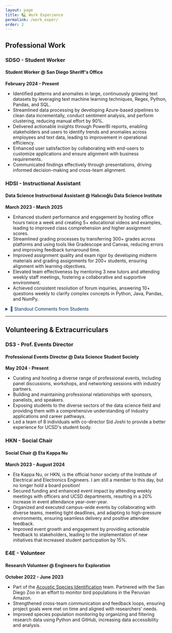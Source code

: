 ```yaml
---
layout: page
title: 🖳 Work Experience
permalink: /work_exper/
order: 2
---
```


## Professional Work

### SDSO - Student Worker
#### Student Worker @ San Diego Sheriff's Office  
**February 2024 - Present**  
- Identified patterns and anomalies in large, continuously growing text datasets by leveraging text machine learning techniques, Regex, Python, Pandas, and SQL.
- Streamlined data processing by developing Azure-based pipelines to clean data incrementally, conduct sentiment analysis, and perform clustering, reducing manual effort by 90%.
- Delivered actionable insights through PowerBI reports, enabling stakeholders and users to identify trends and anomalies across employees and text data, leading to improvement in operational efficiency.
- Enhanced user satisfaction by collaborating with end-users to customize applications and ensure alignment with business requirements.
- Communicated findings effectively through presentations, driving informed decision-making and cross-team alignment.

### HDSI - Instructional Assistant
#### Data Science Instructional Assistant @ Halıcıoğlu Data Science Institute  
**March 2023 - March 2025**  
- Enhanced student performance and engagement by hosting office hours twice a week and creating 5+ educational videos and examples, leading to improved class comprehension and higher assignment scores.
- Streamlined grading processes by transferring 300+ grades across platforms and using tools like Gradescope and Canvas, reducing errors and improving feedback turnaround time.
- Improved assignment quality and exam rigor by developing midterm materials and grading assignments for 200+ students, ensuring alignment with learning objectives.
- Elevated team effectiveness by mentoring 3 new tutors and attending weekly staff meetings, fostering a collaborative and supportive environment.
- Achieved consistent resolution of forum inquiries, answering 10+ questions weekly to clarify complex concepts in Python, Java, Pandas, and NumPy.

<details>
  <summary style="color: #003366;">💬 Standout Comments from Students</summary>

<div style="color: #003366;" markdown="1">
  - *"SO friendly and kind and warm and encouraging- this particularly was so important in a rigorous class like DSC 40A where students (like myself) began to feel unsure/scared and fall behind. Zoe's genuine care about the students and passion for teaching was such a standout of this quarter. Not only was she very knowledgeable and explain things in a clear way, but she also gave constant encouragement and went above and beyond in reaching out to students and getting to know them and their academic needs on an individual level."*   (DSC40A, Spring 2024)
  - *"THE ABSOLUTE GOAT. Zoe is hands down the best tutor of any of the DSC20 staff. A lot of tutors have to refer back to the answer key to solve problems, Zoe helps you brainstorm and work through them and doesn't need the answer key because she knows the material so well and is incredibly smart. She is also the nicest person ever and someone I felt very comfortable getting help from, she never made me feel stupid and created such a welcoming environment."* (DSC20, Winter 2024)
  - *"Zoe is so caring and intelligent! Her biweekly office hours were the ones I made sure to attend regularly since she has been the sole tutor who will actually walk me through my errors during the debugging process in a manner that allows me to grasp from my mistakes the difficult concepts covered in class. Her support is a vital part of any success I’ve had thus far, so I’m very grateful!"* (DSC 30, Fall 2023)

📂 **Full Reviews & Reports:**  

*Note:* To protect student anonymity if there were not enough evaluations for the class I was unable to see feedback.

- [📄 DSC 40A Fall 2024 Feedback](assets/files/DSC40A_FA24.pdf){:target="_blank"}
- [📄 DSC 40A Spring 2024 Feedback](assets/files/DSC40A_SP24.pdf){:target="_blank"}
- [📄 DSC 40A Spring 2024 Feedback 2](assets/files/DSC40A_SP24_2.pdf){:target="_blank"}
- [📄 DSC 20 Winter 2024 Feedback](assets/files/DSC20_WI24.pdf){:target="_blank"}
- [📄 DSC 20 Winter 2024 Feedback 2](assets/files/DSC20_WI24_2.pdf){:target="_blank"}
- [📄 DSC 30 Fall 2023 Feedback](assets/files/DSC30_FA23.pdf){:target="_blank"}
- [📄 DSC 10 Spring 2023 Feedback](assets/files/DSC10_SP23.pdf){:target="_blank"}

</div>
</details>

<p></p>

---

## Volunteering & Extracurriculars

### DS3 - Prof. Events Director
#### Professional Events Director @ Data Science Student Society  
**May 2024 - Present**  
- Curating and hosting a diverse range of professional events, including panel discussions, workshops, and networking sessions with industry partners.
- Building and maintaining professional relationships with sponsors, panelists, and speakers.
- Exposing students to the diverse sectors of the data science field and providing them with a comprehensive understanding of industry applications and career pathways.
- Led a team of 8 individuals with co-director Sid Joshi to provide a better experience for UCSD's student body.

### HKN - Social Chair
#### Social Chair @ Eta Kappa Nu  
**March 2023 - August 2024**  
- Eta Kappa Nu, or HKN, is the official honor society of the Institute of Electrical and Electronics Engineers. I am still a member to this day, but no longer hold a board position!
- Secured funding and enhanced event impact by attending weekly meetings with officers and UCSD departments, resulting in a 20% increase in event attendance year-over-year.
- Organized and executed campus-wide events by collaborating with diverse teams, meeting tight deadlines, and adapting to high-pressure environments, ensuring seamless delivery and positive attendee feedback.
- Improved event growth and engagement by providing actionable feedback to stakeholders, leading to the implementation of new initiatives that increased student participation by 15%.

### E4E - Volunteer
#### Research Volunteer @ Engineers for Exploration  
**October 2022 - June 2023**  
- Part of the [Acoustic Species Identification](https://e4e.ucsd.edu/acoustic-species-identification/) team. Partnered with the San Diego Zoo in an effort to monitor bird populations in the Peruvian Amazon.
- Strengthened cross-team communication and feedback loops, ensuring project goals were met on time and aligned with researchers' needs.
- Improved species population monitoring by organizing and filtering research data using Python and GitHub, increasing data accessibility and analysis.

